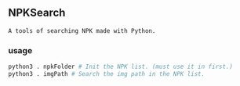 ## NPKSearch
    A tools of searching NPK made with Python.

### usage
```bash
python3 . npkFolder # Init the NPK list. (must use it in first.)
python3 . imgPath # Search the img path in the NPK list.
```
